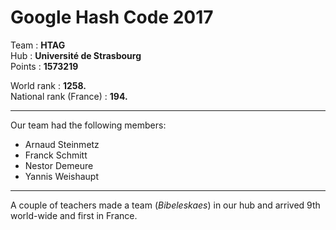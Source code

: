 # Google Hash Code 2017

Team : **HTAG**  
Hub : **Université de Strasbourg**  
Points : **1573219**

World rank : **1258.**  
National rank (France) : **194.**


---

Our team had the following members:
- Arnaud Steinmetz
- Franck Schmitt
- Nestor Demeure
- Yannis Weishaupt


---

A couple of teachers made a team (*Bibeleskaes*) in our hub and arrived 9th world-wide and first in France.

